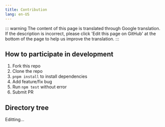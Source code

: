 ```yaml
---
title: Contribution
lang: en-US
---
```


::: warning
The content of this page is translated through Google translation. If the description is incorrect, please click 'Edit this page on GitHub' at the bottom of the page to help us improve the translation.
:::

## How to participate in development

1. Fork this repo
2. Clone the repo
3. `pnpm install` to install dependencies
4. Add feature/fix bug
5. Run `npm test` without error
6. Submit PR

## Directory tree

Editting...
